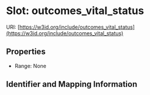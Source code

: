 # Slot: outcomes_vital_status

URI: [https://w3id.org/include/outcomes_vital_status](https://w3id.org/include/outcomes_vital_status)



<!-- no inheritance hierarchy -->


## Properties

 * Range: None



## Identifier and Mapping Information





